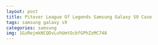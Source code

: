```yaml
---
layout: post
title: Pitover League Of Legends Samsung Galaxy S9 Case
tags: samsung galaxy s9
categories: samsung
img: 1GzRejmkNCQDvLvhUmtOcbfGPhZzMC748
---
```

